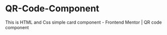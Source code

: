 # QR-Code-Component
This is HTML and Css  simple card component - Frontend Mentor | QR code component
